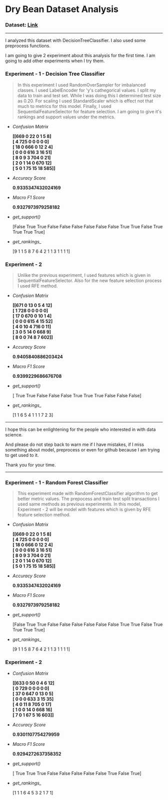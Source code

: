 # Dry Bean Dataset Analysis


### Dataset: [Link](https://archive.ics.uci.edu/ml/datasets/Dry+Bean+Dataset)

---

I analyzed this dataset with DecisionTreeClassifier. I also used some preprocess functions.

I am going to give 2 experiment about this analysis for the first time. I am going to add other experiments when I try them.


### Experiment - 1 - Decision Tree Classifier

> In this experiment I used RandomOverSampler for imbalanced classes. I used LabelEncoder for 'y's cathegorical values. I split my data to train and test set. While I was doing this I determined test size as 0.20. For scaling I used StandardScaler which is effect not that much to metrics for this model. Finally, I used SequentialFeatureSelector for feature selection. I am going to give it's rankings and support values under the metrics. 

- *Confusion Matrix*

  **[[669   0  22   0   1   5   8] <br />
   [  4 725   0   0   0   0   0]<br />
   [ 18   0 666   0  12   2   4]<br />
   [  0   0   0 616   3  16  51]<br />
   [  8   0   9   3 704   0  21]<br />
   [  2   0   1  14   0 670  12]<br />
   [  5   0   1  75  15  18 585]]**
  
- *Accuracy Score* 
  
  **0.9335347432024169**
  
- *Macro F1 Score* 
  
  **0.9327973979258182**

- *get_support()*

  [False  True  True False False False False False False  True  True False
  True  True  True  True]
  
- *get_rankings_*
  
  [9 1 1 5 8 7 6 4 2 1 1 3 1 1 1 1]
   
   
### Experiment - 2

> Unlike the previous experiment, I used features which is given in SequentialFeatureSelector.
Also for the new feature selection process I used RFE method.
- *Confusion Matrix*

  **[[671   0  13   0   5   4  12]<br />
 [  1 728   0   0   0   0   0]<br />
 [ 17   0 670   0  10   1   4]<br />
 [  0   0   0 615   4  15  52]<br />
 [  4   0  10   4 716   0  11]<br />
 [  3   0   5  14   0 668   9]<br />
 [  8   0   0  74   8   7 602]]**
  
- *Accuracy Score* 
  
  **0.9405840886203424**
  
- *Macro F1 Score* 
  
  **0.9399229686676708**

- *get_support()*

  [ True  True False False False  True  True  True False False False]
  
- *get_rankings_*
  
  [1 1 6 5 4 1 1 1 7 2 3]

---

I hope this can be enlightening for the people who interested in with data science.

And please do not step back to warn me if I have mistakes, if I miss something about model, preprocess or even for github because I am trying to get used to it.

Thank you for your time.

---

### Experiment - 1 - Random Forest Classifier

> This experiment made with RandomForestClassifier algorithm to get better metric values. The prepocess and train test split transactions I used same methods as previous experiments. In this model, Experiment - 2 will be model with features which is given by RFE feature selection method.

- *Confusion Matrix*

  **[[669   0  22   0   1   5   8] <br />
   [  4 725   0   0   0   0   0]<br />
   [ 18   0 666   0  12   2   4]<br />
   [  0   0   0 616   3  16  51]<br />
   [  8   0   9   3 704   0  21]<br />
   [  2   0   1  14   0 670  12]<br />
   [  5   0   1  75  15  18 585]]**
  
- *Accuracy Score* 
  
  **0.9335347432024169**
  
- *Macro F1 Score* 
  
  **0.9327973979258182**

- *get_support()*

  [False  True  True False False False False False False  True  True False
  True  True  True  True]
  
- *get_rankings_*
  
  [9 1 1 5 8 7 6 4 2 1 1 3 1 1 1 1]
   
### Experiment - 2

- *Confusion Matrix*

  **[[633   0  50   0   4   6  12]<br />
 [  0 729   0   0   0   0   0]<br />
 [ 37   0 647   0  13   0   5]<br />
 [  0   0   0 633   3  15  35]<br />
 [  4   0  11   8 705   0  17]<br />
 [  1   0   0  14   0 668  16]<br />
 [  7   0   1  67   5  16 603]]**
  
- *Accuracy Score* 
  
  **0.9301107754279959**
  
- *Macro F1 Score* 
  
  **0.9294272637358352**

- *get_support()*

  [ True  True  True False False False False False  True False  True]
  
- *get_rankings_*
  
  [1 1 1 6 4 5 3 2 1 7 1]
